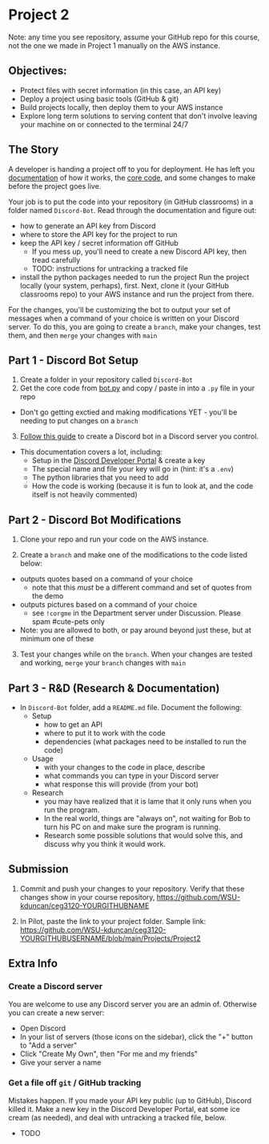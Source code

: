 # Project 2

Note: any time you see repository, assume your GitHub repo for this course, not the one we made in Project 1 manually on the AWS instance.

## Objectives:

- Protect files with secret information (in this case, an API key)
- Deploy a project using basic tools (GitHub & git)
- Build projects locally, then deploy them to your AWS instance
- Explore long term solutions to serving content that don't involve leaving your machine on or connected to the terminal 24/7

## The Story

A developer is handing a project off to you for deployment.  He has left you [documentation](https://realpython.com/how-to-make-a-discord-bot-python/) of how it works, the [core code](bot.py), and some changes to make before the project goes live.

Your job is to put the code into your repository (in GitHub classrooms) in a folder named `Discord-Bot`.  Read through the documentation and figure out:
  - how to generate an API key from Discord
  - where to store the API key for the project to run
  - keep the API key / secret information off GitHub
    - If you mess up, you'll need to create a new Discord API key, then tread carefully
    - TODO: instructions for untracking a tracked file
  - install the python packages needed to run the project
Run the project locally (your system, perhaps), first.  Next, clone it (your GitHub classrooms repo) to your AWS instance and run the project from there.

For the changes, you'll be customizing the bot to output your set of messages when a command of your choice is written on your Discord server.  To do this, you are going to create a `branch`, make your changes, test them, and then `merge` your changes with `main`

## Part 1 - Discord Bot Setup

1. Create a folder in your repository called `Discord-Bot`
2. Get the core code from [bot.py](bot.py) and copy / paste in into a `.py` file in your repo
  - Don't go getting exctied and making modifications YET - you'll be needing to put changes on a `branch`
3. [Follow this guide](https://realpython.com/how-to-make-a-discord-bot-python/) to create a Discord bot in a Discord server you control.
  - This documentation covers a lot, including:
    - Setup in the [Discord Developer Portal](https://discord.com/developers/applications) & create a key
    - The special name and file your key will go in (hint: it's a `.env`)
    - The python libraries that you need to add
    - How the code is working (because it is fun to look at, and the code itself is not heavily commented)

## Part 2 - Discord Bot Modifications

1. Clone your repo and run your code on the AWS instance.

2. Create a `branch` and make one of the modifications to the code listed below:
  - outputs quotes based on a command of your choice
    - note that this _must_ be a different command and set of quotes from the demo
  - outputs pictures based on a command of your choice
    - see `!corgme` in the Department server under Discussion. Please spam #cute-pets only
  - Note: you are allowed to both, or pay around beyond just these, but at minimum one of these

3. Test your changes while on the `branch`.  When your changes are tested and working, `merge` your `branch` changes with `main`

## Part 3 - R&D (Research & Documentation)

- In `Discord-Bot` folder, add a `README.md` file.  Document the following:
  - Setup
    - how to get an API
    - where to put it to work with the code
    - dependencies (what packages need to be installed to run the code)
  - Usage
    - with your changes to the code in place, describe
    - what commands you can type in your Discord server
    - what response this will provide (from your bot)
  - Research
    - you may have realized that it is lame that it only runs when you run the program.
    - In the real world, things are "always on", not waiting for Bob to turn his PC on and make sure the program is running.
    - Research some possible solutions that would solve this, and discuss why you think it would work.

## Submission

1. Commit and push your changes to your repository.  Verify that these changes show in your course repository, https://github.com/WSU-kduncan/ceg3120-YOURGITHUBNAME

2. In Pilot, paste the link to your project folder.  Sample link: https://github.com/WSU-kduncan/ceg3120-YOURGITHUBUSERNAME/blob/main/Projects/Project2

## Extra Info

### Create a Discord server

You are welcome to use any Discord server you are an admin of.  Otherwise you can create a new server:

- Open Discord
- In your list of servers (those icons on the sidebar), click the "+" button to "Add a server"
- Click "Create My Own", then "For me and my friends"
- Give your server a name

### Get a file off `git` / GitHub tracking

Mistakes happen.  If you made your API key public (up to GitHub), Discord killed it.  Make a new key in the Discord Developer Portal, eat some ice cream (as needed), and deal with untracking a tracked file, below.

- TODO